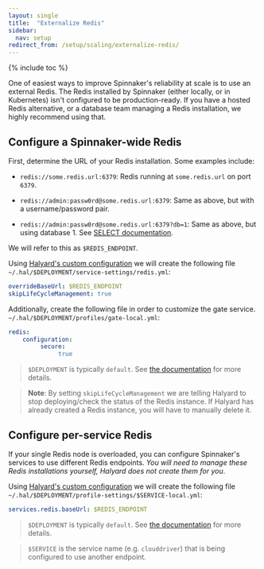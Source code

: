 ```yaml
---
layout: single
title:  "Externalize Redis"
sidebar:
  nav: setup
redirect_from: /setup/scaling/externalize-redis/
---
```


{% include toc %}

One of easiest ways to improve Spinnaker's reliability at scale is to use an
external Redis. The Redis installed by Spinnaker (either locally, or in
Kubernetes) isn't configured to be production-ready. If you have a hosted Redis
alternative, or a database team managing a Redis installation, we highly
recommend using that.

## Configure a Spinnaker-wide Redis

First, determine the URL of your Redis installation. Some examples include:

* `redis://some.redis.url:6379`: Redis running at `some.redis.url` on port
  `6379`.

* `redis://admin:passw0rd@some.redis.url:6379`: Same as above, but with
  a username/password pair.

* `redis://admin:passw0rd@some.redis.url:6379?db=1`: Same as above, but using
  database 1. See [SELECT documentation](https://redis.io/commands/select).

We will refer to this as `$REDIS_ENDPOINT`.

Using [Halyard's custom
configuration](/reference/halyard/custom#custom-service-settings) we will
create the following file `~/.hal/$DEPLOYMENT/service-settings/redis.yml`:

```yaml
overrideBaseUrl: $REDIS_ENDPOINT
skipLifeCycleManagement: true
```

Additionally, create the following file in order to customize the gate service. `~/.hal/$DEPLOYMENT/profiles/gate-local.yml`:
```yaml
redis:
    configuration:
         secure:
              true
```

> `$DEPLOYMENT` is typically `default`. See [the
> documentation](/reference/halyard#deployments) for more details.

> __Note__: By setting `skipLifeCycleManagement` we are telling Halyard to stop
> deploying/check the status of the Redis instance. If Halyard has already
> created a Redis instance, you will have to manually delete it.

## Configure per-service Redis

If your single Redis node is overloaded, you can configure Spinnaker's services
to use different Redis endpoints. _You will need to manage these Redis
installations yourself, Halyard does not create them for you_.

Using [Halyard's custom
configuration](/reference/halyard/custom#custom-profiles) we will
create the following file `~/.hal/$DEPLOYMENT/profile-settings/$SERVICE-local.yml`:

```yaml
services.redis.baseUrl: $REDIS_ENDPOINT
```

> `$DEPLOYMENT` is typically `default`. See [the
> documentation](/reference/halyard#deployments) for more details.

> `$SERVICE` is the service name (e.g. `clouddriver`) that is being configured
> to use another endpoint.
